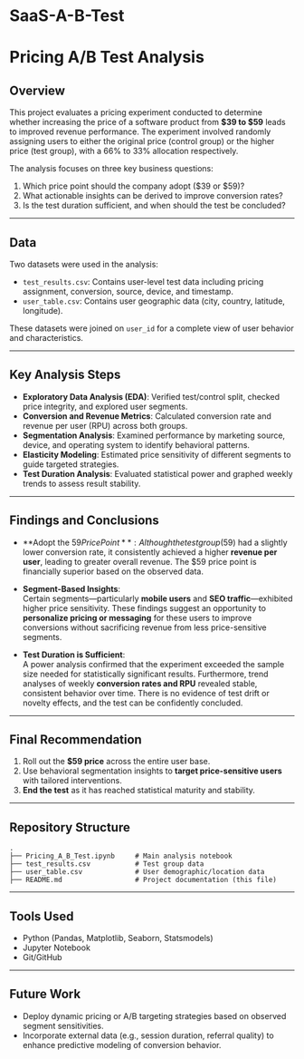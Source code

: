 # SaaS-A-B-Test

# Pricing A/B Test Analysis

## Overview

This project evaluates a pricing experiment conducted to determine whether increasing the price of a software product from **$39 to $59** leads to improved revenue performance. The experiment involved randomly assigning users to either the original price (control group) or the higher price (test group), with a 66% to 33% allocation respectively.

The analysis focuses on three key business questions:
1. Which price point should the company adopt ($39 or $59)?
2. What actionable insights can be derived to improve conversion rates?
3. Is the test duration sufficient, and when should the test be concluded?

---

## Data

Two datasets were used in the analysis:
- `test_results.csv`: Contains user-level test data including pricing assignment, conversion, source, device, and timestamp.
- `user_table.csv`: Contains user geographic data (city, country, latitude, longitude).

These datasets were joined on `user_id` for a complete view of user behavior and characteristics.

---

## Key Analysis Steps

- **Exploratory Data Analysis (EDA)**: Verified test/control split, checked price integrity, and explored user segments.
- **Conversion and Revenue Metrics**: Calculated conversion rate and revenue per user (RPU) across both groups.
- **Segmentation Analysis**: Examined performance by marketing source, device, and operating system to identify behavioral patterns.
- **Elasticity Modeling**: Estimated price sensitivity of different segments to guide targeted strategies.
- **Test Duration Analysis**: Evaluated statistical power and graphed weekly trends to assess result stability.

---

## Findings and Conclusions

- **Adopt the $59 Price Point**:  
  Although the test group ($59) had a slightly lower conversion rate, it consistently achieved a higher **revenue per user**, leading to greater overall revenue. The $59 price point is financially superior based on the observed data.

- **Segment-Based Insights**:  
  Certain segments—particularly **mobile users** and **SEO traffic**—exhibited higher price sensitivity. These findings suggest an opportunity to **personalize pricing or messaging** for these users to improve conversions without sacrificing revenue from less price-sensitive segments.

- **Test Duration is Sufficient**:  
  A power analysis confirmed that the experiment exceeded the sample size needed for statistically significant results. Furthermore, trend analyses of weekly **conversion rates and RPU** revealed stable, consistent behavior over time. There is no evidence of test drift or novelty effects, and the test can be confidently concluded.

---

## Final Recommendation

1. Roll out the **$59 price** across the entire user base.
2. Use behavioral segmentation insights to **target price-sensitive users** with tailored interventions.
3. **End the test** as it has reached statistical maturity and stability.

---

## Repository Structure

```
.
├── Pricing_A_B_Test.ipynb     # Main analysis notebook
├── test_results.csv           # Test group data
├── user_table.csv             # User demographic/location data
├── README.md                  # Project documentation (this file)
```

---

## Tools Used

- Python (Pandas, Matplotlib, Seaborn, Statsmodels)
- Jupyter Notebook
- Git/GitHub

---

## Future Work

- Deploy dynamic pricing or A/B targeting strategies based on observed segment sensitivities.
- Incorporate external data (e.g., session duration, referral quality) to enhance predictive modeling of conversion behavior.
